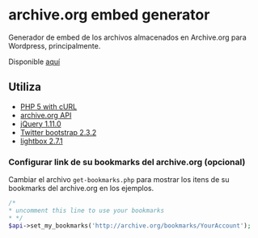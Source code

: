 archive.org embed generator
===========================

Generador de embed de los archivos almacenados en Archive.org para Wordpress, principalmente. 

Disponible [aquí](http://archive.laborautonomo.org/ "Acessar")

Utiliza
-------
* [PHP 5 with cURL](https://php.net/manual/book.curl.php)
* [archive.org API](http://archive.org/help/json.php)
* [jQuery 1.11.0](https://github.com/jquery/jquery)
* [Twitter bootstrap 2.3.2](https://github.com/twbs/bootstrap)
* [lightbox 2.7.1](https://github.com/lokesh/lightbox2/)

### Configurar link de su bookmarks del archive.org  (opcional)
Cambiar el archivo `get-bookmarks.php` para mostrar los itens de su bookmarks del archive.org en los ejemplos.

```php
/*
* uncomment this line to use your bookmarks
* */
$api->set_my_bookmarks('http://archive.org/bookmarks/YourAccount');
```